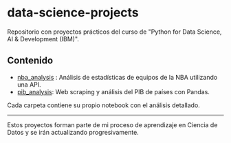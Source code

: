 # data-science-projects

Repositorio con proyectos prácticos del curso de "Python for Data Science, AI & Development (IBM)".

## Contenido

- [nba_analysis](./nba_analysis/nba_warriors_vs_raptors_api.ipynb.ipynb)
: Análisis de estadísticas de equipos de la NBA utilizando una API.
- [pib_analysis](./pib_analysis/pib_web_scraping.ipynb): Web scraping y análisis del PIB de países con Pandas.

Cada carpeta contiene su propio notebook con el análisis detallado. 

---

Estos proyectos forman parte de mi proceso de aprendizaje en Ciencia de Datos y se irán actualizando progresivamente.
